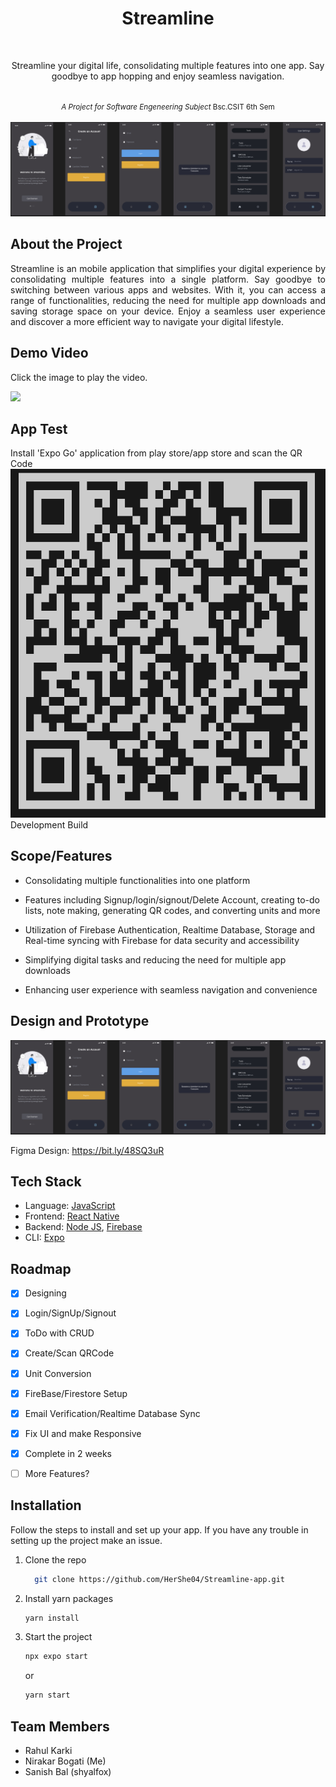 
<div align="center">
  <h1>Streamline </h1><br>
  <p>Streamline your digital life, consolidating multiple features into one app. Say goodbye to app hopping and enjoy seamless navigation.</p>
 <br>
 <i> <small align="justify"> A Project  for  Software Engeneering Subject </i> Bsc.CSIT 6th Sem
  </small>
</div><br/>

<img src="https://github.com/HerShe04/Streamline-app/blob/main/assets/design.png" alt="Header photo" >

## About the Project 

<div align="center">
    <p align="justify"> 
   Streamline is an  mobile application that simplifies your digital experience by consolidating multiple features into a single platform. Say goodbye to switching between various apps and websites. With it, you can access a range of functionalities, reducing the need for multiple app downloads and saving storage space on your device. Enjoy a seamless user experience and discover a more efficient way to navigate your digital lifestyle.
    </p>
</div>

## Demo Video

Click the image to play the video.

[<img src="https://img.youtube.com/vi/zwt3wSnS8fo/0.jpg" width="100">](https://www.youtube.com/watch?v=zwt3wSnS8fo)

## App Test
  Install 'Expo Go' application from play store/app store and scan the QR Code
      <img src="https://github.com/niracreate/Streamline-app/blob/main/build.png" alt="" >
  Development Build


## Scope/Features

- Consolidating multiple functionalities into one platform

- Features including Signup/login/signout/Delete Account, creating to-do lists, note making, generating QR codes, and converting units and more
- Utilization of Firebase Authentication, Realtime Database, Storage and Real-time syncing with Firebase for data security and accessibility
- Simplifying digital tasks and reducing the need for multiple app downloads
- Enhancing user experience with seamless navigation and convenience


## Design and Prototype

<img src="https://github.com/HerShe04/Streamline-app/blob/main/assets/design.png">

Figma Design: https://bit.ly/48SQ3uR


<!-- TechStack -->
## Tech Stack 

-   Language: [JavaScript](https://www.typescriptlang.org/)
-   Frontend: [React Native](https://reactnative.dev/)
-   Backend: [Node JS](https://nodejs.org/), [Firebase](https://firebase.google.com/)
-   CLI: [Expo](https://expo.io/)


<!-- Features -->
## Roadmap 
* [x] Designing
* [x] Login/SignUp/Signout
* [x] ToDo with CRUD
* [x] Create/Scan QRCode
* [x] Unit Conversion
* [x] FireBase/Firestore Setup 
* [x] Email Verification/Realtime Database Sync 
* [x] Fix UI and make Responsive
* [x] Complete in 2 weeks
* [ ] More Features?


## Installation

Follow the steps to install and set up your app. If you have any trouble in setting up the project make an issue.

1. Clone the repo
   ```sh
     git clone https://github.com/HerShe04/Streamline-app.git
   ```
2. Install yarn packages
   ```sh
   yarn install
   ```
 
3. Start the project
   ```sh
   npx expo start
   ```
     or
   ```sh
   yarn start
   ```


## Team Members
* Rahul Karki
* Nirakar Bogati (Me)
* Sanish Bal (shyalfox)
